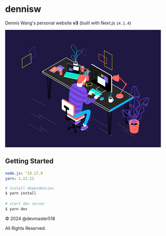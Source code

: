 # dennisw

Dennis Wang's personal website **v3** (built with Next.js `14.1.4`)

![Work busy](Productive_Working.gif)

## Getting Started

```yaml
node.js: ^18.17.0
yarn: 1.22.22
```

```bash
# install dependencies
$ yarn install

# start dev server
$ yarn dev
```

&copy; 2024 @devmaster518

All Rights Reserved.
